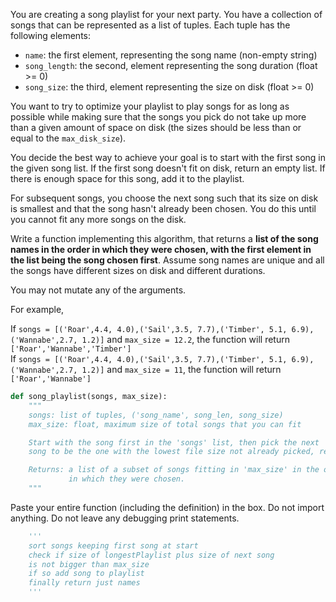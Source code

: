You are creating a song playlist for your next party. You have a collection of songs that can be represented as a list of tuples. Each tuple has the following elements:

* ```name```: the first element, representing the song name (non-empty string)
* ```song_length```: the second, element representing the song duration (float >= 0)
* ```song_size```: the third, element representing the size on disk (float >= 0)

You want to try to optimize your playlist to play songs for as long as possible while making sure that the songs you pick do not take up more than a given amount of space on disk (the sizes should be less than or equal to the ```max_disk_size```).

You decide the best way to achieve your goal is to start with the first song in the given song list. If the first song doesn't fit on disk, return an empty list. If there is enough space for this song, add it to the playlist.

For subsequent songs, you choose the next song such that its size on disk is smallest and that the song hasn't already been chosen. You do this until you cannot fit any more songs on the disk.

Write a function implementing this algorithm, that returns a **list of the song names in the order in which they were chosen, with the first element in the list being the song chosen first**. Assume song names are unique and all the songs have different sizes on disk and different durations.

You may not mutate any of the arguments.

For example,

If ```songs = [('Roar',4.4, 4.0),('Sail',3.5, 7.7),('Timber', 5.1, 6.9),('Wannabe',2.7, 1.2)]``` and ```max_size = 12.2```, the function will return ```['Roar','Wannabe','Timber']```   
If ```songs = [('Roar',4.4, 4.0),('Sail',3.5, 7.7),('Timber', 5.1, 6.9),('Wannabe',2.7, 1.2)]``` and ```max_size = 11```, the function will return ```['Roar','Wannabe']```
```py
def song_playlist(songs, max_size):
    """
    songs: list of tuples, ('song_name', song_len, song_size)
    max_size: float, maximum size of total songs that you can fit

    Start with the song first in the 'songs' list, then pick the next 
    song to be the one with the lowest file size not already picked, repeat

    Returns: a list of a subset of songs fitting in 'max_size' in the order 
             in which they were chosen.
    """
```
Paste your entire function (including the definition) in the box. Do not import anything. Do not leave any debugging print statements.

```py
    '''
    sort songs keeping first song at start
    check if size of longestPlaylist plus size of next song
    is not bigger than max_size
    if so add song to playlist
    finally return just names
    '''
```
